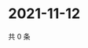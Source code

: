 # 2021-11-12

共 0 条

<!-- BEGIN WEIBO -->
<!-- 最后更新时间 Fri Nov 12 2021 08:39:44 GMT+0800 (China Standard Time) -->

<!-- END WEIBO -->
